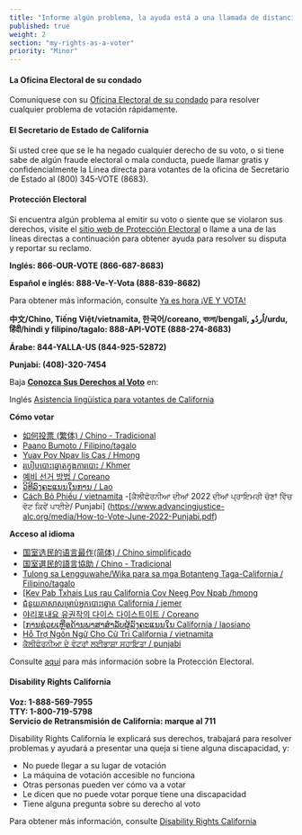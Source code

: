 ```yaml
---
title: "Informe algún problema, la ayuda está a una llamada de distancia"
published: true
weight: 2
section: "my-rights-as-a-voter"
priority: "Minor"
---
```


#### La Oficina Electoral de su condado
Comuníquese con su [Oficina Electoral de su condado](#section-election-office-contact) para resolver cualquier problema de votación rápidamente.

#### El Secretario de Estado de California
Si usted  cree que se le ha negado cualquier derecho de su voto, o si tiene sabe de algún fraude electoral o mala conducta, puede llamar gratis y confidencialmente la Línea directa para votantes de la oficina de Secretario de Estado al (800) 345-VOTE (8683).

#### Protección Electoral
Si encuentra algún problema al emitir su voto o siente que se violaron sus derechos, visite el [sitio web de Protección Electoral](https://www.866ourvote.org/) o llame a una de las líneas directas a continuación para obtener ayuda para resolver su disputa y reportar su reclamo.

**Inglés: 866-OUR-VOTE (866-687-8683)**  

**Español e inglés: 888-Ve-Y-Vota (888-839-8682)**  

Para obtener más información, consulte [Ya es hora ¡VE Y VOTA!](https://naleo.org/vote/)  

**中文/Chino, Tiếng Việt/vietnamita, 한국어/coreano, বাংলা/bengalí, اُردُو/urdu,  हिंदी/hindi y filipino/tagalo: 888-API-VOTE (888-274-8683)**  

**Árabe: 844-YALLA-US (844-925-52872)**

**Punjabi: (408)-320-7454**

Baja **[Conozca Sus Derechos al Voto](https://www.advancingjustice-alc.org/news-resources/guides-reports/know-your-voting-rights)** en:

Inglés [Asistencia lingüística para votantes de California](https://www.advancingjustice-alc.org/media/Language-Access-Flyer-June-2022-English.pdf)

**Cómo votar**
- [如何投票 (繁体) / Chino - Tradicional](https://www.advancingjustice-alc.org/media/How-to-Vote-June-2022-Chinese-Traditional.pdf)
- [Paano Bumoto / Filipino/tagalo](https://www.advancingjustice-alc.org/media/How-to-Vote-June-2022-FilipinoTagalog.pdf)
- [Yuav Pov Npav lis Cas / Hmong](https://www.advancingjustice-alc.org/media/How-to-Vote-June-2022-Hmong.pdf)
- [របៀបបោះឆ្នោតក្នុងការបោះ / Khmer](https://www.advancingjustice-alc.org/media/How-to-Vote-June-2022-Khmer.pdf)
- [예비 선거 방법 / Coreano](https://www.advancingjustice-alc.org/media/How-to-Vote-June-2022-Korean.pdf)
- [ວິທີລົງຄະແນນໃນການ / Lao](https://www.advancingjustice-alc.org/media/How-to-Vote-June-2022-Lao.pdf)
- [Cách Bỏ Phiếu / vietnamita](https://www.advancingjustice-alc.org/media/How-to-Vote-June-2022-Vietnamese.pdf)
-[ਕੈਲੀਫੋਰਨੀਆ ਦੀਆਂ 2022 ਦੀਆਂ ਪ੍ਰਾਇਮਰੀ ਚੋਣਾਂ ਵਿੱਚ ਵੋਟ ਕਿਵੇਂ ਪਾਈਏ/ Punjabi] (https://www.advancingjustice-alc.org/media/How-to-Vote-June-2022-Punjabi.pdf)

**Acceso al idioma**
- [国室选民的语言最作(简体) / Chino simplificado](https://www.advancingjustice-alc.org/media/Language-Access-June-2022-Chinese-Simplified.pdf)
- [国室選民的語言協助 / Chino - Tradicional](https://www.advancingjustice-alc.org/media/Language-Access-June-2022-Chinese-Traditional.pdf)
- [Tulong sa Lengguwahe/Wika para sa mga Botanteng Taga-California / Filipino/tagalo](https://www.advancingjustice-alc.org/media/Language-Access-June-2022-FilipinoTagalog.pdf)
- [[Kev Pab Txhais Lus rau California Cov Neeg Pov Npab /hmong](https://www.advancingjustice-alc.org/media/Language-Access-June-2022-Hmong.pdf)
- [ជំនួយភាសាសម្រាប់អ្នកបោះឆ្នោត California / jemer](https://www.advancingjustice-alc.org/media/Language-Access-June-2022-Khmer.pdf)
- [야리포내요 유권작의 다이스 다이스트이트 / Coreano](https://www.advancingjustice-alc.org/media/Language-Access-June-2022-Korean.pdf)
- [[ການຊ່ວຍເຫຼືອດ້ານພາສາສຳລັບຜູ້ລົງຄະແນນໃນ  California / laosiano](https://www.advancingjustice-alc.org/media/Language-Access-June-2022-Lao.pdf)
- [Hỗ Trợ Ngôn Ngữ Cho Cử Tri California / vietnamita](https://www.advancingjustice-alc.org/media/Language-Access-June-2022-Vietnamese.pdf)
- [ਕੈਲੀਫੋਰਨੀਆ ਦੇ ਵੋਟਰਾਂ ਲਈਭਾਸ਼ਾ ਸਹਾਇਤਾ / punjabi](https://www.advancingjustice-alc.org/media/Language-Access-June-2022-Punjabi.pdf)

Consulte [aquí](http://www.866ourvote.org/) para más información sobre la Protección Electoral. 

#### Disability Rights California

**Voz: 1-888-569-7955  
TTY: 1-800-719-5798  
Servicio de Retransmisión de California: marque al 711**    

Disability Rights California le explicará sus derechos, trabajará para resolver problemas y ayudará a presentar una queja si tiene alguna discapacidad, y:  
- No puede llegar a su lugar de votación  
- La máquina de votación accesible no funciona  
- Otras personas pueden ver cómo va a votar  
- Le dicen que no puede votar porque tiene una discapacidad  
- Tiene alguna pregunta sobre su derecho al voto  

Para obtener más información, consulte [Disability Rights California](https://www.disabilityrightsca.org/publications/voters-with-disabilities)
